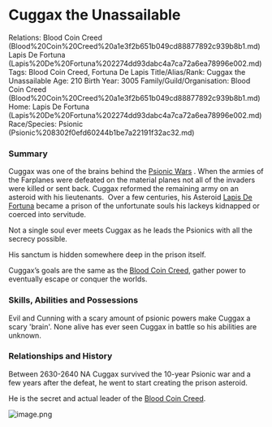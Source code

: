 # Cuggax the Unassailable

Relations: Blood Coin Creed (Blood%20Coin%20Creed%20a1e3f2b651b049cd88877892c939b8b1.md) Lapis De Fortuna (Lapis%20De%20Fortuna%202274dd93dabc4a7ca72a6ea78996e002.md) 
Tags: Blood Coin Creed, Fortuna De Lapis
Title/Alias/Rank: Cuggax the Unassailable
Age: 210
Birth Year: 3005
Family/Guild/Organisation: Blood Coin Creed (Blood%20Coin%20Creed%20a1e3f2b651b049cd88877892c939b8b1.md) 
Home: Lapis De Fortuna (Lapis%20De%20Fortuna%202274dd93dabc4a7ca72a6ea78996e002.md) 
Race/Species: Psionic (Psionic%208302f0efd60244b1be7a22191f32ac32.md)

### Summary

Cuggax was one of the brains behind the [Psionic Wars](Psionic%20Wars%20d3553d04a3684dada5e37f1e49efd086.md) . When the armies of the Farplanes were defeated on the material planes not all of the invaders were killed or sent back. Cuggax reformed the remaining army on an asteroid with his lieutenants.  Over a few centuries, his Asteroid [Lapis De Fortuna](Lapis%20De%20Fortuna%202274dd93dabc4a7ca72a6ea78996e002.md) became a prison of the unfortunate souls his lackeys kidnapped or coerced into servitude.

Not a single soul ever meets Cuggax as he leads the Psionics with all the secrecy possible. 

His sanctum is hidden somewhere deep in the prison itself.

Cuggax’s goals are the same as the [Blood Coin Creed](Blood%20Coin%20Creed%20a1e3f2b651b049cd88877892c939b8b1.md), gather power to eventually escape or conquer the worlds.

### Skills, Abilities and Possessions

Evil and Cunning with a scary amount of psionic powers make Cuggax a scary 'brain'. None alive has ever seen Cuggax in battle so his abilities are unknown.

### **Relationships and History**

Between 2630-2640 NA Cuggax survived the 10-year Psionic war and a few years after the defeat, he went to start creating the prison asteroid.

He is the secret and actual leader of the [Blood Coin Creed](Blood%20Coin%20Creed%20a1e3f2b651b049cd88877892c939b8b1.md).

![image.png](image%20134.png)
